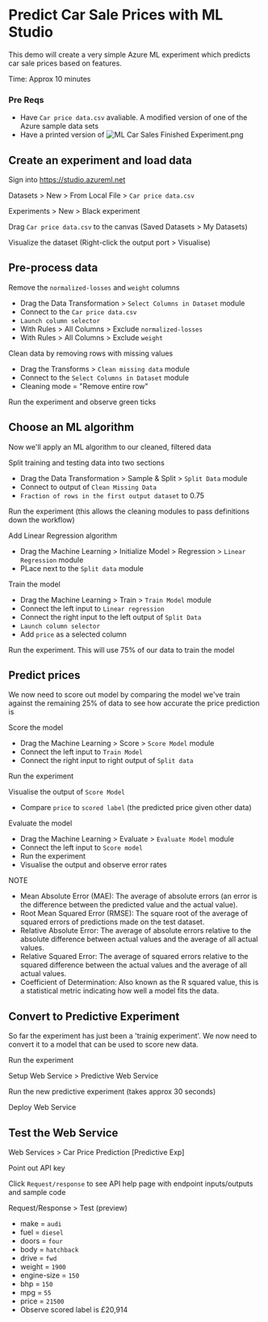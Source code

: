 
# Predict Car Sale Prices with ML Studio
This demo will create a very simple Azure ML experiment which predicts car sale prices based on features.

Time: Approx 10 minutes

### Pre Reqs
* Have `Car price data.csv` avaliable. A modified version of one of the Azure sample data sets
* Have a printed version of ![ML Car Sales Finished Experiment.png](https://github.com/martinkearn/Content/raw/master/Demos/Machine%20Learning%20and%20Cognitive/ML%20Supporting%20Files/ML%20Car%20Sales%20Finished%20Experiment.PNG)

## Create an experiment and load data
Sign into https://studio.azureml.net

Datasets > New > From Local File >  `Car price data.csv`

Experiments > New > Black experiment

Drag `Car price data.csv` to the canvas (Saved Datasets > My Datasets)

Visualize the dataset (Right-click the output port > Visualise)

## Pre-process data

Remove the `normalized-losses` and `weight` columns
* Drag the Data Transformation > `Select Columns in Dataset` module
* Connect to the `Car price data.csv`
* `Launch column selector`
* With Rules > All Columns > Exclude `normalized-losses`
* With Rules > All Columns > Exclude `weight`

Clean data by removing rows with missing values
* Drag the Transforms > `Clean missing data` module
* Connect to the `Select Columns in Dataset` module
* Cleaning mode = "Remove entire row"

Run the experiment and observe green ticks

## Choose an ML algorithm
Now we'll apply an ML algorithm to our cleaned, filtered data

Split training and testing data into two sections
* Drag the Data Transformation > Sample & Split > `Split Data` module
* Connect to output of `Clean Missing Data`
* `Fraction of rows in the first output dataset` to 0.75

Run the experiment (this allows the cleaning modules to pass definitions down the workflow)

Add Linear Regression algorithm
* Drag the Machine Learning > Initialize Model > Regression > `Linear Regression` module
* PLace next to the `Split data` module

Train the model
* Drag the Machine Learning > Train > `Train Model` module
* Connect the left input to `Linear regression`
* Connect the right input to the left output of `Split Data`
* `Launch column selector`
* Add `price` as a selected column

Run the experiment. This will use 75% of our data to train the model

## Predict prices
We now need to score out model by comparing the model we've train against the remaining 25% of data to see how accurate the price prediction is

Score the model
* Drag the Machine Learning > Score > `Score Model` module
* Connect the left input to `Train Model`
* Connect the right input to right output of `Split data`

Run the experiment

Visualise the output of `Score Model`
* Compare `price` to `scored label` (the predicted price given other data)

Evaluate the model
* Drag the Machine Learning > Evaluate > `Evaluate Model` module
* Connect the left input to `Score model`
* Run the experiment
* Visualise the output and observe error rates

NOTE
* Mean Absolute Error (MAE): The average of absolute errors (an error is the difference between the predicted value and the actual value).
* Root Mean Squared Error (RMSE): The square root of the average of squared errors of predictions made on the test dataset.
* Relative Absolute Error: The average of absolute errors relative to the absolute difference between actual values and the average of all actual values.
* Relative Squared Error: The average of squared errors relative to the squared difference between the actual values and the average of all actual values.
* Coefficient of Determination: Also known as the R squared value, this is a statistical metric indicating how well a model fits the data.

## Convert to Predictive Experiment
So far the experiment has just been a 'trainig experiment'. We now need to convert it to a model that can be used to score new data.

Run the experiment

Setup Web Service > Predictive Web Service

Run the new predictive experiment (takes approx 30 seconds)

Deploy Web Service

## Test the Web Service
Web Services > Car Price Prediction [Predictive Exp]

Point out API key

Click `Request/response` to see API help page with endpoint inputs/outputs and sample code

Request/Response > Test (preview)
* make = `audi`
* fuel = `diesel`
* doors =  `four`
* body = `hatchback`
* drive = `fwd`
* weight = `1900`
* engine-size = `150`
* bhp = `150`
* mpg = `55`
* price = `21500`
* Observe scored label is £20,914